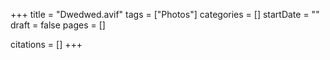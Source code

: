 +++
title = "Dwedwed.avif"
tags = ["Photos"]
categories = []
startDate = ""
draft = false
pages = []

citations = []
+++
